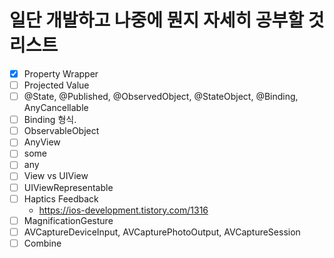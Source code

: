 
# 일단 개발하고 나중에 뭔지 자세히 공부할 것 리스트

- [x] Property Wrapper
- [ ] Projected Value
- [ ] @State, @Published, @ObservedObject, @StateObject, @Binding, AnyCancellable
- [ ] Binding<Double> 형식.
- [ ] ObservableObject
- [ ] AnyView
- [ ] some
- [ ] any
- [ ] View vs UIView
- [ ] UIViewRepresentable
- [ ] Haptics Feedback
    - https://ios-development.tistory.com/1316
- [ ] MagnificationGesture
- [ ] AVCaptureDeviceInput, AVCapturePhotoOutput, AVCaptureSession
- [ ] Combine
